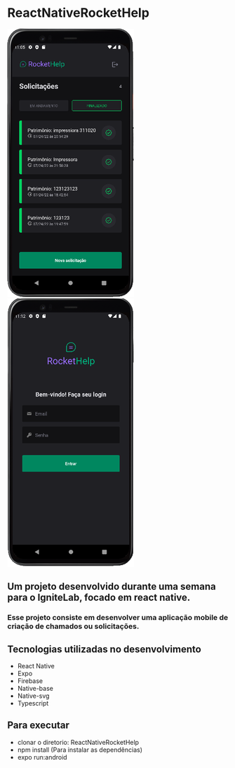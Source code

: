 # ReactNativeRocketHelp

![screenshot do projeto rodando](https://github.com/AlexandreNoguez/only-assets/blob/main/ReactNativeRocketHelper/ReactNative1.png?raw=true)
![screenshot2 do projeto rodando](https://github.com/AlexandreNoguez/only-assets/blob/main/ReactNativeRocketHelper/ReactNative2.png?raw=true)

## Um projeto desenvolvido durante uma semana para o IgniteLab, focado em react native.
### Esse projeto consiste em desenvolver uma aplicação mobile de criação de chamados ou solicitações.

## Tecnologias utilizadas no desenvolvimento
* React Native
* Expo
* Firebase
* Native-base
* Native-svg
* Typescript 

## Para executar
* clonar o diretorio: ReactNativeRocketHelp
* npm install (Para instalar as dependências)
* expo run:android

